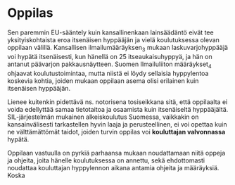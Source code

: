 # Oppilas

Sen paremmin EU-sääntely kuin kansallinenkaan lainsäädäntö eivät tee yksityiskohtaista eroa itsenäisen hyppääjän ja vielä koulutuksessa olevan oppilaan välillä. Kansallisen ilmailumääräyksen<sub>3</sub> mukaan laskuvarjohyppääjä voi hypätä itsenäisesti, kun hänellä on 25 itseaukaisuhyppyä, ja hän on antanut päävarjon pakkausnäytteen. Suomen Ilmailuliiton määräykset<sub>4</sub> ohjaavat koulutustoimintaa, mutta niistä ei löydy sellaisia hyppylentoa koskevia kohtia, joiden mukaan oppilaan asema olisi erilainen kuin itsenäisen hyppääjän.

Lienee kuitenkin pidettävä ns. notorisena tosiseikkana sitä, että oppilaalta ei voida edellyttää samaa tietotaitoa ja osaamista kuin itsenäiseltä hyppääjältä. SIL-järjestelmän mukainen alkeiskoulutus Suomessa, vaikkakin on kansainvälisesti tarkastellen hyvin laaja ja perusteellinen, ei voi opettaa kuin ne välttämättömät taidot, joiden turvin oppilas voi **kouluttajan valvonnassa** hypätä.

Oppilaan vastuulla on pyrkiä parhaansa mukaan noudattamaan niitä oppeja ja ohjeita, joita hänelle koulutuksessa on annettu, sekä ehdottomasti noudattaa kouluttajan hyppylennon aikana antamia ohjeita ja määräyksiä. Koska 